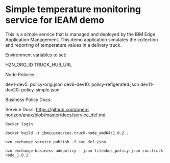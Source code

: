 # Simple temperature monitoring service for IEAM demo

This is a simple service that is managed and deployed by the 
IBM Edge Application Management.  This demo application simulates 
the collection and reporting of temperature values in a delivery 
truck.

Environment variables to set:

HZN_ORG_ID
TRUCK_HUB_URL

Node Policies:

dev1-dev5: policy-orig.json
dev6-dev10: policy-refigerated.json
dev11-dev20: policy-simple.json

Business Policy Docs: 

Service Docs: https://github.com/open-horizon/anax/blob/master/docs/service_def.md

```
docker login 

docker build -t ibmicpcoc/coc.truck-node_amd64:1.0.2 .

hzn exchange service publish -f svc_def.json

hzn exchange business addpolicy --json-file=bus_policy.json coc.truck-node_1.0.2


```